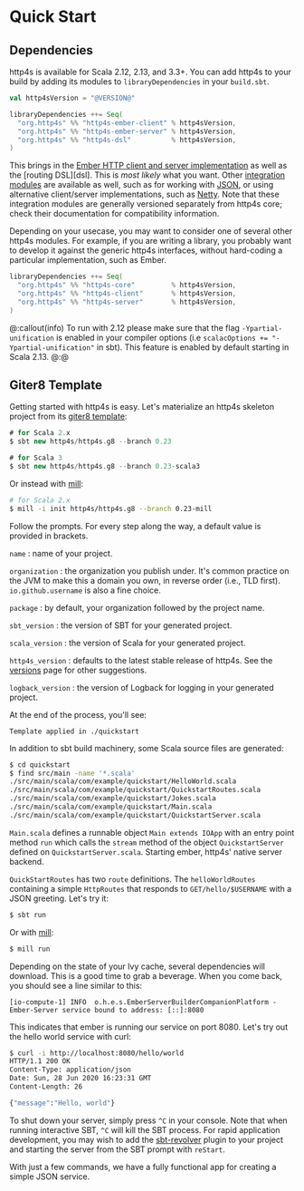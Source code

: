 # Quick Start

## Dependencies

http4s is available for Scala 2.12, 2.13, and 3.3+. You can add http4s to your build by adding its modules to `libraryDependencies` in your `build.sbt`.

```scala
val http4sVersion = "@VERSION@"

libraryDependencies ++= Seq(
  "org.http4s" %% "http4s-ember-client" % http4sVersion,
  "org.http4s" %% "http4s-ember-server" % http4sVersion,
  "org.http4s" %% "http4s-dsl"          % http4sVersion,
)
```

This brings in the [Ember HTTP client and server implementation][ember] as well as the [routing DSL][dsl]. This is _most likely_ what you want. Other [integration modules][integrations] are available as well, such as for working with [JSON], or using alternative client/server implementations, such as [Netty]. Note that these integration modules are generally versioned separately from http4s core; check their documentation for compatibility information.

Depending on your usecase, you may want to consider one of several other http4s modules. For example, if you are writing a library, you probably want to develop it against the generic http4s interfaces, without hard-coding a particular implementation, such as Ember.

```scala
libraryDependencies ++= Seq(
  "org.http4s" %% "http4s-core"         % http4sVersion,
  "org.http4s" %% "http4s-client"       % http4sVersion,
  "org.http4s" %% "http4s-server"       % http4sVersion,
)
```

@:callout(info)
To run with 2.12 please make sure that the flag `-Ypartial-unification`
is enabled in your compiler options (i.e `scalacOptions += "-Ypartial-unification"` in sbt).
This feature is enabled by default starting in Scala 2.13.
@:@


## Giter8 Template

Getting started with http4s is easy.  Let's materialize an http4s
skeleton project from its [giter8 template]:

```sbt
# for Scala 2.x
$ sbt new http4s/http4s.g8 --branch 0.23

# for Scala 3
$ sbt new http4s/http4s.g8 --branch 0.23-scala3
```

Or instead with [mill]:

```sh
# for Scala 2.x
$ mill -i init http4s/http4s.g8 --branch 0.23-mill
```

Follow the prompts.  For every step along the way, a default value is
provided in brackets.

`name`
: name of your project.

`organization`
: the organization you publish under.  It's common practice on the JVM
to make this a domain you own, in reverse order (i.e., TLD first).
`io.github.username` is also a fine choice.

`package`
: by default, your organization followed by the project name.

`sbt_version`
: the version of SBT for your generated project.

`scala_version`
: the version of Scala for your generated project.

`http4s_version`
: defaults to the latest stable release of http4s.  See
  the [versions] page for other suggestions.

`logback_version`
: the version of Logback for logging in your generated project.

At the end of the process, you'll see:

```
Template applied in ./quickstart
```

In addition to sbt build machinery, some Scala source files are
generated:

```sh
$ cd quickstart
$ find src/main -name '*.scala'
./src/main/scala/com/example/quickstart/HelloWorld.scala
./src/main/scala/com/example/quickstart/QuickstartRoutes.scala
./src/main/scala/com/example/quickstart/Jokes.scala
./src/main/scala/com/example/quickstart/Main.scala
./src/main/scala/com/example/quickstart/QuickstartServer.scala
```
`Main.scala` defines a runnable object `Main extends IOApp` with an entry point method `run`
which calls the `stream` method of the object `QuickstartServer` defined on `QuickstartServer.scala`.
Starting ember, http4s' native server backend.

`QuickStartRoutes` has two `route` definitions. The `helloWorldRoutes` containing a simple `HttpRoutes`
that responds to `GET/hello/$USERNAME` with a JSON greeting.  Let's try it:

```sh
$ sbt run
```

Or with [mill]:

```sh
$ mill run
```

Depending on the state of your Ivy cache, several dependencies will
download.  This is a good time to grab a beverage.  When you come
back, you should see a line similar to this:

```
[io-compute-1] INFO  o.h.e.s.EmberServerBuilderCompanionPlatform - Ember-Server service bound to address: [::]:8080
```

This indicates that ember is running our service on port 8080. Let's try out the
hello world service with curl:

```sh
$ curl -i http://localhost:8080/hello/world
HTTP/1.1 200 OK
Content-Type: application/json
Date: Sun, 28 Jun 2020 16:23:31 GMT
Content-Length: 26

{"message":"Hello, world"}
```

To shut down your server, simply press `^C` in your console. Note that
when running interactive SBT, `^C` will kill the SBT process. For rapid
application development, you may wish to add the [sbt-revolver] plugin
to your project and starting the server from the SBT prompt with `reStart`.

With just a few commands, we have a fully functional app for creating
a simple JSON service.

[dls]: dsl.md
[ember]: integrations.md#ember
[giter8 template]: https://github.com/http4s/http4s.g8
[JSON]: json.md
[Netty]: https://github.com/http4s/http4s-netty
[versions]: ../versions.md
[sbt-revolver]: https://github.com/spray/sbt-revolver
[integrations]: integrations.md
[mill]: https://mill-build.org/mill/cli/installation-ide.html

